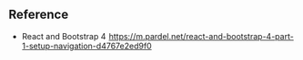 ## Reference
  - React and Bootstrap 4 
    https://m.pardel.net/react-and-bootstrap-4-part-1-setup-navigation-d4767e2ed9f0
